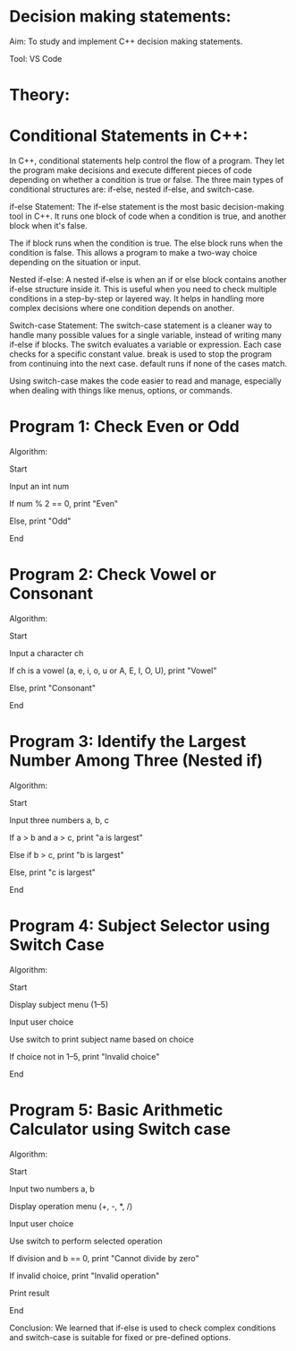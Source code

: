 # Decision making statements:
Aim: To study and implement C++ decision making statements.

Tool: VS Code

# Theory:

# Conditional Statements in C++:

In C++, conditional statements help control the flow of a program. They let the program make decisions and execute different pieces of code depending on whether a condition is true or false. The three main types of conditional structures are: if-else, nested if-else, and switch-case.

if-else Statement: The if-else statement is the most basic decision-making tool in C++. It runs one block of code when a condition is true, and another block when it's false.

The if block runs when the condition is true. The else block runs when the condition is false. This allows a program to make a two-way choice depending on the situation or input.

Nested if-else: A nested if-else is when an if or else block contains another if-else structure inside it. This is useful when you need to check multiple conditions in a step-by-step or layered way. It helps in handling more complex decisions where one condition depends on another.

Switch-case Statement: The switch-case statement is a cleaner way to handle many possible values for a single variable, instead of writing many if-else if blocks. The switch evaluates a variable or expression. Each case checks for a specific constant value. break is used to stop the program from continuing into the next case. default runs if none of the cases match.

Using switch-case makes the code easier to read and manage, especially when dealing with things like menus, options, or commands.

# Program 1: Check Even or Odd

Algorithm:

Start

Input an int num

If num % 2 == 0, print "Even"

Else, print "Odd"

End

# Program 2: Check Vowel or Consonant

Algorithm:

Start

Input a character ch

If ch is a vowel (a, e, i, o, u or A, E, I, O, U), print "Vowel"

Else, print "Consonant"

End

# Program 3: Identify the Largest Number Among Three (Nested if)

Algorithm:

Start

Input three numbers a, b, c

If a > b and a > c, print "a is largest"

Else if b > c, print "b is largest"

Else, print "c is largest"

End

# Program 4: Subject Selector using Switch Case

Algorithm:

Start

Display subject menu (1–5)

Input user choice

Use switch to print subject name based on choice

If choice not in 1–5, print "Invalid choice"

End

# Program 5: Basic Arithmetic Calculator using Switch case

Algorithm:

Start

Input two numbers a, b

Display operation menu (+, -, *, /)

Input user choice

Use switch to perform selected operation

If division and b == 0, print "Cannot divide by zero"

If invalid choice, print "Invalid operation"

Print result

End

Conclusion: We learned that if-else is used to check complex conditions and switch-case is suitable for fixed or pre-defined options.
